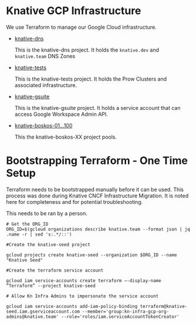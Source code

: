 # Knative GCP Infrastructure

We use Terraform to manage our Google Cloud infrastructure.

- [knative-dns](./dns)

  This is the knative-dns project. It holds the `knative.dev` and `knative.team` DNS Zones

- [knative-tests](./tests)

  This is the knative-tests project. It holds the Prow Clusters and associated infrastructure.

- [knative-gsuite](./gsuite)

  This is the knative-gsuite project. It holds a service account that can access Google Workspace Admin API.

- [knative-boskos-01…100](./boskos)

  This the knative-boskos-XX project pools.


# Bootstrapping Terraform - One Time Setup

Terraform needs to be bootstrapped manually before it can be used. This process was done during Knative CNCF Infrastructure Migration. It is noted here for completeness and for potential troubleshooting.

This needs to be ran by a person.

```
# Get the ORG_ID
ORG_ID=$(gcloud organizations describe knative.team --format json | jq .name -r | sed 's:.*/::')

#Create the knative-seed project

gcloud projects create knative-seed --organization $ORG_ID --name "Knative Seed"

#Create the terraform service account

gcloud iam service-accounts create terraform —-display-name “Terraform” --project knative-seed

# Allow Kn Infra Admins to impersonate the service account

gcloud iam service-accounts add-iam-policy-binding terraform@knative-seed.iam.gserviceaccount.com --member='group:kn-infra-gcp-org-admins@knative.team' --role='roles/iam.serviceAccountTokenCreator'

```
